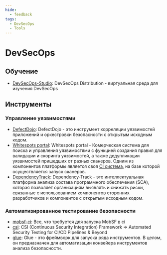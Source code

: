 ```yaml
---
hide:
  - feedback
tags:
  - DevSecOps
  - Tools
---
```


# **DevSecOps**

## **Обучение**

- [DevSecOps-Studio](https://github.com/teacheraio/DevSecOps-Studio): DevSecOps Distribution - виртуальная среда для изучения DevSecOps

## **Инструменты**

### **Управление уязвимостями**

- [DefectDojo](https://github.com/DefectDojo/django-DefectDojo): DefectDojo - это инструмент корреляции уязвимостей приложений и оркестровки безопасности с открытым исходным кодом.
- [Whitespots portal](https://gitlab.com/whitespots-public/appsec-portal): Whitespots portal - Комерческая система для поиска и управления уязвимостями с функцией создания правил для валидации и скоринга уязвимостей, а также дедупликации уязвимостей пришедших от разных сканеров. Одним из компонентов платформы является своя [CI система](https://gitlab.com/whitespots-public/auditor), на базе которой осуществляется запуск сканеров.
- [DependencyTrack](https://github.com/DependencyTrack/dependency-track): Dependency-Track - это интеллектуальная платформа анализа состава программного обеспечения (SCA), которая позволяет организациям выявлять и снижать риски, связанные с использованием компонентов сторонних разработчиков и компонентов с открытым исходным кодом.

### **Автоматизированное тестирование безопасности**

- [mobsf-ci](https://github.com/Soluto/mobsf-ci): Все, что требуется для запуска MobSF в ci
- [csi](https://github.com/ninp0/csi): CSI (Continuous Security Integration) Framework => Automated Security Testing for CI/CD Pipelines & Beyond
- [glue](https://github.com/OWASP/glue): Glue - это фреймворк для запуска ряда инструментов. В целом, он предназначен для автоматизации конвейера инструментов анализа безопасности.
